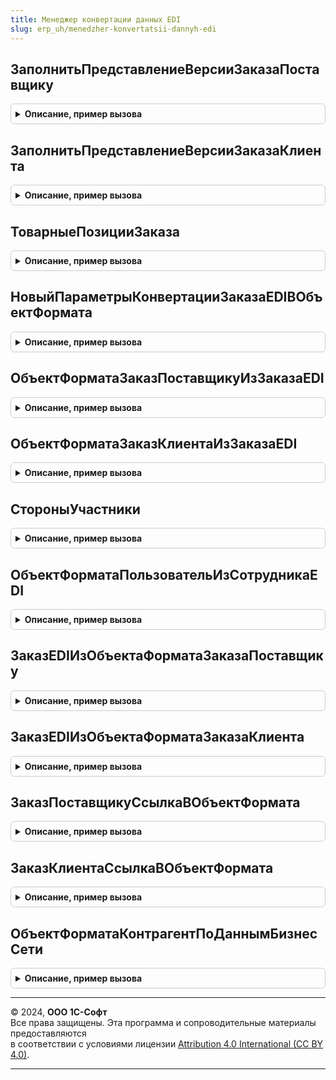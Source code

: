 ```yaml
---
title: Менеджер конвертации данных EDI
slug: erp_uh/menedzher-konvertatsii-dannyh-edi
---
```



## ЗаполнитьПредставлениеВерсииЗаказаПоставщику
<details style="margin: 1em 0; padding: 0.5em; border: 1px solid #ccc; border-radius: 6px;">

<summary style="font-weight: bold; cursor: pointer;">Описание, пример вызова</summary>

```bsl

Процедура ЗаполнитьПредставлениеВерсииЗаказаПоставщику(Результат, Знач Ссылка, ЕстьОшибки = Ложь, ТекстОшибки = "") Экспорт
```

Пример вызова
```bsl
МенеджерКонвертацииДанныхEDI.ЗаполнитьПредставлениеВерсииЗаказаПоставщику(Результат, Ссылка, ЕстьОшибки, ТекстОшибки);
```
</details>

## ЗаполнитьПредставлениеВерсииЗаказаКлиента
<details style="margin: 1em 0; padding: 0.5em; border: 1px solid #ccc; border-radius: 6px;">

<summary style="font-weight: bold; cursor: pointer;">Описание, пример вызова</summary>

```bsl

Процедура ЗаполнитьПредставлениеВерсииЗаказаКлиента(Результат, Знач Ссылка, ЕстьОшибки = Ложь, ТекстОшибки = "") Экспорт
```

Пример вызова
```bsl
МенеджерКонвертацииДанныхEDI.ЗаполнитьПредставлениеВерсииЗаказаКлиента(Результат, Ссылка, ЕстьОшибки, ТекстОшибки);
```
</details>

## ТоварныеПозицииЗаказа
<details style="margin: 1em 0; padding: 0.5em; border: 1px solid #ccc; border-radius: 6px;">

<summary style="font-weight: bold; cursor: pointer;">Описание, пример вызова</summary>

```bsl

Функция ТоварныеПозицииЗаказа(Знач ТипДокумента, Знач МодельЗаказа, Знач ТаблицаСопоставления = Неопределено, Экспорт
```

Пример вызова
```bsl
Результат = МенеджерКонвертацииДанныхEDI.ТоварныеПозицииЗаказа(ТипДокумента, МодельЗаказа, ТаблицаСопоставления, );
```
</details>

## НовыйПараметрыКонвертацииЗаказаEDIВОбъектФормата
<details style="margin: 1em 0; padding: 0.5em; border: 1px solid #ccc; border-radius: 6px;">

<summary style="font-weight: bold; cursor: pointer;">Описание, пример вызова</summary>

```bsl

Функция НовыйПараметрыКонвертацииЗаказаEDIВОбъектФормата() Экспорт
```

Пример вызова
```bsl
Результат = МенеджерКонвертацииДанныхEDI.НовыйПараметрыКонвертацииЗаказаEDIВОбъектФормата() 
```
</details>

## ОбъектФорматаЗаказПоставщикуИзЗаказаEDI
<details style="margin: 1em 0; padding: 0.5em; border: 1px solid #ccc; border-radius: 6px;">

<summary style="font-weight: bold; cursor: pointer;">Описание, пример вызова</summary>

```bsl

Функция ОбъектФорматаЗаказПоставщикуИзЗаказаEDI(Знач МодельЗаказа, Знач ПараметрыКонвертации, ЕстьОшибки, ТекстОшибки = "", Экспорт
```

Пример вызова
```bsl
Результат = МенеджерКонвертацииДанныхEDI.ОбъектФорматаЗаказПоставщикуИзЗаказаEDI(МодельЗаказа, ПараметрыКонвертации, ЕстьОшибки, ТекстОшибки, );
```
</details>

## ОбъектФорматаЗаказКлиентаИзЗаказаEDI
<details style="margin: 1em 0; padding: 0.5em; border: 1px solid #ccc; border-radius: 6px;">

<summary style="font-weight: bold; cursor: pointer;">Описание, пример вызова</summary>

```bsl

Функция ОбъектФорматаЗаказКлиентаИзЗаказаEDI(Знач МодельЗаказа, Знач ПараметрыКонвертации, ЕстьОшибки, ТекстОшибки = "", Экспорт
```

Пример вызова
```bsl
Результат = МенеджерКонвертацииДанныхEDI.ОбъектФорматаЗаказКлиентаИзЗаказаEDI(МодельЗаказа, ПараметрыКонвертации, ЕстьОшибки, ТекстОшибки, );
```
</details>

## СтороныУчастники
<details style="margin: 1em 0; padding: 0.5em; border: 1px solid #ccc; border-radius: 6px;">

<summary style="font-weight: bold; cursor: pointer;">Описание, пример вызова</summary>

```bsl

Функция СтороныУчастники(Знач ТипДокумента, Знач МодельЗаказа, ЕстьОшибки, ТекстОшибки = "") Экспорт
```

Пример вызова
```bsl
Результат = МенеджерКонвертацииДанныхEDI.СтороныУчастники(ТипДокумента, МодельЗаказа, ЕстьОшибки, ТекстОшибки);
```
</details>

## ОбъектФорматаПользовательИзСотрудникаEDI
<details style="margin: 1em 0; padding: 0.5em; border: 1px solid #ccc; border-radius: 6px;">

<summary style="font-weight: bold; cursor: pointer;">Описание, пример вызова</summary>

```bsl

Функция ОбъектФорматаПользовательИзСотрудникаEDI(Знач МодельСотрудника, ЕстьОшибки, ТекстОшибки = "") Экспорт
```

Пример вызова
```bsl
Результат = МенеджерКонвертацииДанныхEDI.ОбъектФорматаПользовательИзСотрудникаEDI(МодельСотрудника, ЕстьОшибки, ТекстОшибки);
```
</details>

## ЗаказEDIИзОбъектаФорматаЗаказаПоставщику
<details style="margin: 1em 0; padding: 0.5em; border: 1px solid #ccc; border-radius: 6px;">

<summary style="font-weight: bold; cursor: pointer;">Описание, пример вызова</summary>

```bsl

Функция ЗаказEDIИзОбъектаФорматаЗаказаПоставщику(Знач ПараметрыКонвертации, Знач ОбъектФормата, ЕстьОшибки, ТекстОшибки) Экспорт
```

Пример вызова
```bsl
Результат = МенеджерКонвертацииДанныхEDI.ЗаказEDIИзОбъектаФорматаЗаказаПоставщику(ПараметрыКонвертации, ОбъектФормата, ЕстьОшибки, ТекстОшибки) 
```
</details>

## ЗаказEDIИзОбъектаФорматаЗаказаКлиента
<details style="margin: 1em 0; padding: 0.5em; border: 1px solid #ccc; border-radius: 6px;">

<summary style="font-weight: bold; cursor: pointer;">Описание, пример вызова</summary>

```bsl

Функция ЗаказEDIИзОбъектаФорматаЗаказаКлиента(Знач ПараметрыКонвертации, Знач ОбъектФормата, ЕстьОшибки, ТекстОшибки) Экспорт
```

Пример вызова
```bsl
Результат = МенеджерКонвертацииДанныхEDI.ЗаказEDIИзОбъектаФорматаЗаказаКлиента(ПараметрыКонвертации, ОбъектФормата, ЕстьОшибки, ТекстОшибки) 
```
</details>

## ЗаказПоставщикуСсылкаВОбъектФормата
<details style="margin: 1em 0; padding: 0.5em; border: 1px solid #ccc; border-radius: 6px;">

<summary style="font-weight: bold; cursor: pointer;">Описание, пример вызова</summary>

```bsl

Функция ЗаказПоставщикуСсылкаВОбъектФормата(Знач Ссылка, ЕстьОшибки = Ложь, ТекстОшибки = "") Экспорт
```

Пример вызова
```bsl
Результат = МенеджерКонвертацииДанныхEDI.ЗаказПоставщикуСсылкаВОбъектФормата(Ссылка, ЕстьОшибки, ТекстОшибки);
```
</details>

## ЗаказКлиентаСсылкаВОбъектФормата
<details style="margin: 1em 0; padding: 0.5em; border: 1px solid #ccc; border-radius: 6px;">

<summary style="font-weight: bold; cursor: pointer;">Описание, пример вызова</summary>

```bsl

Функция ЗаказКлиентаСсылкаВОбъектФормата(Знач Ссылка, ЕстьОшибки = Ложь, ТекстОшибки = "") Экспорт
```

Пример вызова
```bsl
Результат = МенеджерКонвертацииДанныхEDI.ЗаказКлиентаСсылкаВОбъектФормата(Ссылка, ЕстьОшибки, ТекстОшибки);
```
</details>

## ОбъектФорматаКонтрагентПоДаннымБизнесСети
<details style="margin: 1em 0; padding: 0.5em; border: 1px solid #ccc; border-radius: 6px;">

<summary style="font-weight: bold; cursor: pointer;">Описание, пример вызова</summary>

```bsl

Функция ОбъектФорматаКонтрагентПоДаннымБизнесСети(Знач ДанныеБизнесСети) Экспорт
```

Пример вызова
```bsl
Результат = МенеджерКонвертацииДанныхEDI.ОбъектФорматаКонтрагентПоДаннымБизнесСети(ДанныеБизнесСети) 
```
</details>

---

© 2024, **ООО 1С-Софт**  
Все права защищены. Эта программа и сопроводительные материалы предоставляются  
в соответствии с условиями лицензии [Attribution 4.0 International (CC BY 4.0)](https://creativecommons.org/licenses/by/4.0/legalcode).

---
